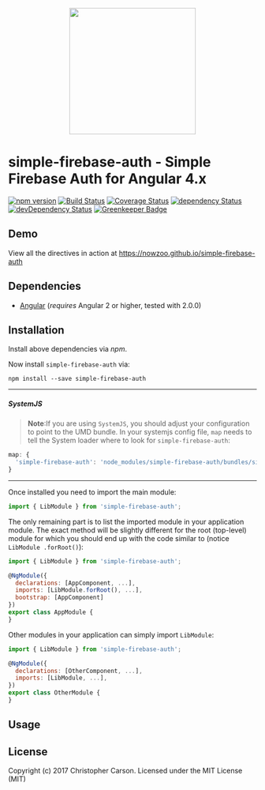 <p align="center">
  <img height="256px" width="256px" style="text-align: center;" src="https://cdn.rawgit.com/nowzoo/simple-firebase-auth/master/demo/src/assets/logo.svg">
</p>

# simple-firebase-auth - Simple Firebase Auth for Angular 4.x

[![npm version](https://badge.fury.io/js/simple-firebase-auth.svg)](https://badge.fury.io/js/simple-firebase-auth)
[![Build Status](https://travis-ci.org/nowzoo/simple-firebase-auth.svg?branch=master)](https://travis-ci.org/nowzoo/simple-firebase-auth)
[![Coverage Status](https://coveralls.io/repos/github/nowzoo/simple-firebase-auth/badge.svg?branch=master)](https://coveralls.io/github/nowzoo/simple-firebase-auth?branch=master)
[![dependency Status](https://david-dm.org/nowzoo/simple-firebase-auth/status.svg)](https://david-dm.org/nowzoo/simple-firebase-auth)
[![devDependency Status](https://david-dm.org/nowzoo/simple-firebase-auth/dev-status.svg?branch=master)](https://david-dm.org/nowzoo/simple-firebase-auth#info=devDependencies)
[![Greenkeeper Badge](https://badges.greenkeeper.io/nowzoo/simple-firebase-auth.svg)](https://greenkeeper.io/)

## Demo

View all the directives in action at https://nowzoo.github.io/simple-firebase-auth

## Dependencies
* [Angular](https://angular.io) (*requires* Angular 2 or higher, tested with 2.0.0)

## Installation
Install above dependencies via *npm*. 

Now install `simple-firebase-auth` via:
```shell
npm install --save simple-firebase-auth
```

---
##### SystemJS
>**Note**:If you are using `SystemJS`, you should adjust your configuration to point to the UMD bundle.
In your systemjs config file, `map` needs to tell the System loader where to look for `simple-firebase-auth`:
```js
map: {
  'simple-firebase-auth': 'node_modules/simple-firebase-auth/bundles/simple-firebase-auth.umd.js',
}
```
---

Once installed you need to import the main module:
```js
import { LibModule } from 'simple-firebase-auth';
```
The only remaining part is to list the imported module in your application module. The exact method will be slightly
different for the root (top-level) module for which you should end up with the code similar to (notice ` LibModule .forRoot()`):
```js
import { LibModule } from 'simple-firebase-auth';

@NgModule({
  declarations: [AppComponent, ...],
  imports: [LibModule.forRoot(), ...],  
  bootstrap: [AppComponent]
})
export class AppModule {
}
```

Other modules in your application can simply import ` LibModule `:

```js
import { LibModule } from 'simple-firebase-auth';

@NgModule({
  declarations: [OtherComponent, ...],
  imports: [LibModule, ...], 
})
export class OtherModule {
}
```

## Usage



## License

Copyright (c) 2017 Christopher Carson. Licensed under the MIT License (MIT)

